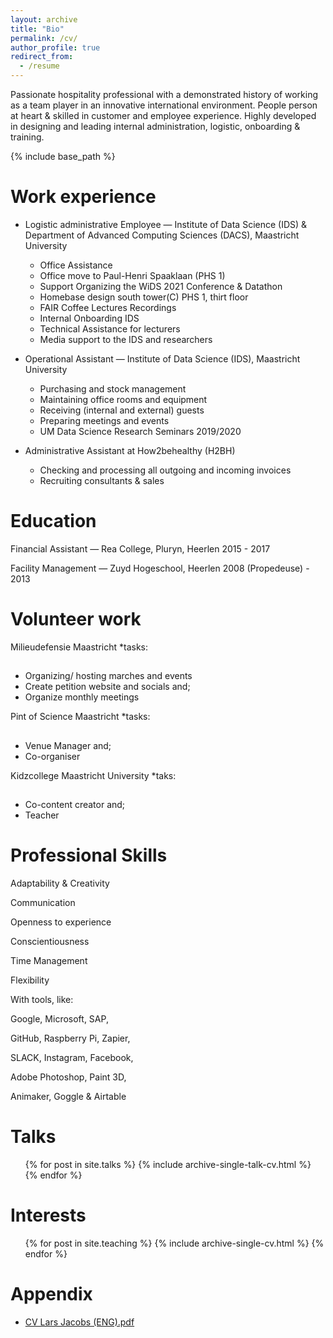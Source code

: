 ```yaml
---
layout: archive
title: "Bio"
permalink: /cv/
author_profile: true
redirect_from:
  - /resume
---
```

Passionate hospitality professional with a demonstrated history of working as a team player in an innovative international environment. People person at heart & skilled in customer and employee experience. Highly developed in designing and leading internal administration, logistic, onboarding & training.

{% include base_path %}

Work experience
======
* Logistic administrative Employee — Institute of Data Science
(IDS) & Department of Advanced Computing Sciences (DACS), Maastricht University

  * Office Assistance
  * Office move to Paul-Henri Spaaklaan (PHS 1)
  * Support Organizing the WiDS 2021 Conference & Datathon
  * Homebase design south tower(C) PHS 1, thirt floor
  * FAIR Coffee Lectures Recordings
  * Internal Onboarding IDS
  * Technical Assistance for lecturers
  * Media support to the IDS and researchers

* Operational Assistant — Institute of Data Science (IDS),
Maastricht University

  * Purchasing and stock management
  * Maintaining office rooms and equipment
  * Receiving (internal and external) guests
  * Preparing meetings and events
  * UM Data Science Research Seminars 2019/2020

* Administrative Assistant at How2behealthy (H2BH)

  *  Checking and processing all outgoing and incoming invoices
  *  Recruiting consultants & sales

Education
======
Financial Assistant — Rea College, Pluryn, Heerlen
2015 - 2017

Facility Management — Zuyd Hogeschool, Heerlen
2008 (Propedeuse) - 2013

Volunteer work
======
Milieudefensie
Maastricht
*tasks:
##
  * Organizing/ hosting marches and events
  * Create petition website and socials and;
  * Organize monthly meetings

Pint of Science
Maastricht
*tasks:
##
  * Venue Manager and;
  * Co-organiser

Kidzcollege
Maastricht University
*taks:
##
  * Co-content creator and;
  * Teacher

Professional Skills
======

Adaptability & Creativity

Communication

Openness to experience

Conscientiousness

Time Management

Flexibility

With tools, like:

Google, Microsoft, SAP,

GitHub, Raspberry Pi, Zapier,

SLACK, Instagram, Facebook,

Adobe Photoshop, Paint 3D,

Animaker, Goggle & Airtable

  
Talks
======
  <ul>{% for post in site.talks %}
    {% include archive-single-talk-cv.html %}
  {% endfor %}</ul>
  
Interests
======
  <ul>{% for post in site.teaching %}
    {% include archive-single-cv.html %}
  {% endfor %}</ul>
  
Appendix
======
* [CV Lars Jacobs (ENG).pdf](https://github.com/LarsJacobs/LarsJacobs.github.io/files/8990691/CV.Lars.Jacobs.ENG.pdf)

